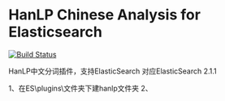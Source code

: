HanLP Chinese Analysis for Elasticsearch
========================================

[![Build Status](https://travis-ci.org/donbeave/elasticsearch-analysis-hanlp.svg?branch=master)](https://travis-ci.org/donbeave/elasticsearch-analysis-hanlp)

HanLP中文分词插件，支持ElasticSearch
对应ElasticSearch 2.1.1

1、在ES\plugins\文件夹下建hanlp文件夹
2、